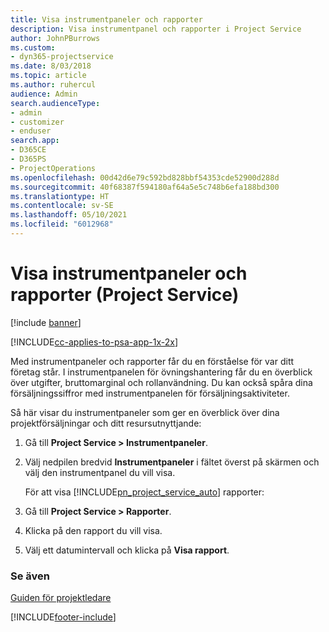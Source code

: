 ```yaml
---
title: Visa instrumentpaneler och rapporter
description: Visa instrumentpanel och rapporter i Project Service
author: JohnPBurrows
ms.custom:
- dyn365-projectservice
ms.date: 8/03/2018
ms.topic: article
ms.author: ruhercul
audience: Admin
search.audienceType:
- admin
- customizer
- enduser
search.app:
- D365CE
- D365PS
- ProjectOperations
ms.openlocfilehash: 00d42d6e79c592bd828bbf54353cde52900d288d
ms.sourcegitcommit: 40f68387f594180af64a5e5c748b6efa188bd300
ms.translationtype: HT
ms.contentlocale: sv-SE
ms.lasthandoff: 05/10/2021
ms.locfileid: "6012968"
---
```

# <a name="view-dashboards-and-reports-project-service"></a>Visa instrumentpaneler och rapporter (Project Service)

[!include [banner](../includes/psa-now-project-operations.md)]

[!INCLUDE[cc-applies-to-psa-app-1x-2x](../includes/cc-applies-to-psa-app-1x-2x.md)]

Med instrumentpaneler och rapporter får du en förståelse för var ditt företag står. I instrumentpanelen för övningshantering får du en överblick över utgifter, bruttomarginal och rollanvändning. Du kan också spåra dina försäljningssiffror med instrumentpanelen för försäljningsaktiviteter.  
  
 Så här visar du instrumentpaneler som ger en överblick över dina projektförsäljningar och ditt resursutnyttjande:  
  
1. Gå till **Project Service > Instrumentpaneler**.  
  
2. Välj nedpilen bredvid **Instrumentpaneler** i fältet överst på skärmen och välj den instrumentpanel du vill visa.  
  
   För att visa [!INCLUDE[pn_project_service_auto](../includes/pn-project-service-auto.md)] rapporter:  
  
3. Gå till **Project Service > Rapporter**.  
  
4. Klicka på den rapport du vill visa.  
  
5. Välj ett datumintervall och klicka på **Visa rapport**.  
  
### <a name="see-also"></a>Se även  
 [Guiden för projektledare](../psa/project-manager-guide.md)


[!INCLUDE[footer-include](../includes/footer-banner.md)]
